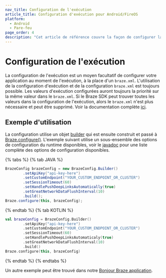 ```yaml
---
nav_title: Configuration de l'exécution
article_title: Configuration d'exécution pour Android/FireOS
platform:
  - Android
  - Pare-feu
page_order: 4
description: "Cet article de référence couvre la façon de configurer la configuration de votre application Android."
---
```


# Configuration de l'exécution

La configuration de l'exécution est un moyen facultatif de configurer votre application au moment de l'exécution, à la place d'un `braze.xml`. L'utilisation de la configuration d'exécution et de la configuration `braze.xml` est toujours possible. Les valeurs d'exécution configurées auront toujours la priorité sur la même valeur dans le `braze.xml`. Si le Braze SDK peut trouver toutes les valeurs dans la configuration de l'exécution, alors le `braze.xml` n'est plus nécessaire et peut être supprimé. Voir la documentation complète [ici][1].

## Exemple d'utilisation

La configuration utilise un objet [builder][2] qui est ensuite construit et passé à [Braze.configure()][1]. L'exemple suivant utilise un sous-ensemble des options de configuration du runtime disponibles, voir le [javadoc][1] pour une liste complète des options de configuration disponibles.

{% tabs %}
{% tab JAVA %}

```java
BrazeConfig brazeConfig = new BrazeConfig.Builder()
        .setApiKey("api-key-here")
        .setCustomEndpoint("YOUR_CUSTOM_ENDPOINT_OR_CLUSTER")
        .setSessionTimeout(60)
        .setHandlePushDeepLinksAutomatically(true)
        .setGreatNetworkDataFlushInterval(10)
        .build();
Braze.configure(this, brazeConfig);
```

{% endtab %}
{% tab KOTLIN %}

```kotlin
val brazeConfig = BrazeConfig.Builder()
        .setApiKey("api-key-here")
        .setCustomEndpoint("YOUR_CUSTOM_ENDPOINT_OR_CLUSTER")
        .setSessionTimeout(60)
        .setHandlePushDeepLinksAutomaticaly(true)
        .setGreatNetworkDataFlushInterval(10)
        .build()
Braze.configure(this, brazeConfig)
```

{% endtab %}
{% endtabs %}

Un autre exemple peut être trouvé dans notre [Bonjour Braze application][3].

[1]: https://appboy.github.io/appboy-android-sdk/javadocs/com/appboy/Appboy.html#configure-android.content.Context-com.appboy.configuration.BrazeConfig-

[1]: https://appboy.github.io/appboy-android-sdk/javadocs/com/appboy/Appboy.html#configure-android.content.Context-com.appboy.configuration.BrazeConfig-

[1]: https://appboy.github.io/appboy-android-sdk/javadocs/com/appboy/Appboy.html#configure-android.content.Context-com.appboy.configuration.BrazeConfig-
[2]: https://appboy.github.io/appboy-android-sdk/javadocs/com/braze/configuration/BrazeConfig.Builder.html
[3]: https://github.com/Appboy/appboy-android-sdk/blob/master/samples/hello-braze/src/main/java/com/braze/helloworld/CustomApplication.java#L32
